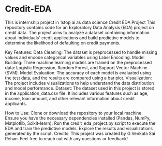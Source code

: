# Credit-EDA
This is internship project in 1stop ai as data science 
Credit EDA Project
This repository contains code for an Exploratory Data Analysis (EDA) project on credit data. The project aims to analyze a dataset containing information about individuals' credit applications and build predictive models to determine the likelihood of defaulting on credit payments.

Key Features:
Data Cleaning: The dataset is preprocessed to handle missing values and encode categorical variables using Label Encoding.
Model Building: Three machine learning models are trained on the preprocessed data: Logistic Regression, Random Forest, and Support Vector Machine (SVM).
Model Evaluation: The accuracy of each model is evaluated using the test data, and the results are compared using a bar plot.
Visualization: The project includes visualizations to help understand the data distribution and model performance.
Dataset:
The dataset used in this project is stored in the application_data.csv file. It includes various features such as age, income, loan amount, and other relevant information about credit applicants.

How to Use:
Clone or download the repository to your local machine.
Ensure you have the necessary dependencies installed (Pandas, NumPy, Matplotlib, Scikit-learn).
Run the credit_eda_project.py script to execute the EDA and train the predictive models.
Explore the results and visualizations generated by the script.
Credits:
This project was created by G.Venkata Sai Rehan. Feel free to reach out with any questions or feedback!

